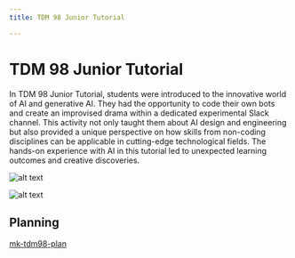 ```yaml
---
title: TDM 98 Junior Tutorial

---
```


# TDM 98 Junior Tutorial

In TDM 98 Junior Tutorial, students were introduced to the innovative world of AI and generative AI. They had the opportunity to code their own bots and create an improvised drama within a dedicated experimental Slack channel. This activity not only taught them about AI design and engineering but also provided a unique perspective on how skills from non-coding disciplines can be applicable in cutting-edge technological fields. The hands-on experience with AI in this tutorial led to unexpected learning outcomes and creative discoveries.

![alt text](https://files.slack.com/files-pri/T0HTW3H0V-F06APLLAFLY/tdm98\_bot\_orange.png?pub_secret=0a38d4ab5d)

![alt text](https://files.slack.com/files-pri/T0HTW3H0V-F06ADG84E81/tdm98\_bot\_purple.png?pub_secret=2597e9d784)

## Planning
[mk-tdm98-plan](/B7lAuOHQQA6BVTT8MIImGg)